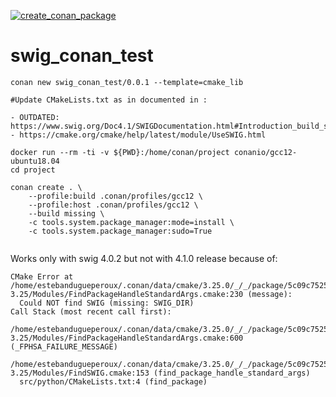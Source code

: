 [![create_conan_package](https://github.com/EstebanDugueperoux2/swig_conan_test/actions/workflows/main.yml/badge.svg)](https://github.com/EstebanDugueperoux2/swig_conan_test/actions/workflows/main.yml)

# swig_conan_test

```
conan new swig_conan_test/0.0.1 --template=cmake_lib

#Update CMakeLists.txt as in documented in :

- OUTDATED: https://www.swig.org/Doc4.1/SWIGDocumentation.html#Introduction_build_system 
- https://cmake.org/cmake/help/latest/module/UseSWIG.html

docker run --rm -ti -v ${PWD}:/home/conan/project conanio/gcc12-ubuntu18.04
cd project

conan create . \
    --profile:build .conan/profiles/gcc12 \
    --profile:host .conan/profiles/gcc12 \ 
    --build missing \
    -c tools.system.package_manager:mode=install \
    -c tools.system.package_manager:sudo=True


```

Works only with swig 4.0.2 but not with 4.1.0 release because of:

```
CMake Error at /home/estebandugueperoux/.conan/data/cmake/3.25.0/_/_/package/5c09c752508b674ca5cb1f2d327b5a2d582866c8/share/cmake-3.25/Modules/FindPackageHandleStandardArgs.cmake:230 (message):
  Could NOT find SWIG (missing: SWIG_DIR)
Call Stack (most recent call first):
  /home/estebandugueperoux/.conan/data/cmake/3.25.0/_/_/package/5c09c752508b674ca5cb1f2d327b5a2d582866c8/share/cmake-3.25/Modules/FindPackageHandleStandardArgs.cmake:600 (_FPHSA_FAILURE_MESSAGE)
  /home/estebandugueperoux/.conan/data/cmake/3.25.0/_/_/package/5c09c752508b674ca5cb1f2d327b5a2d582866c8/share/cmake-3.25/Modules/FindSWIG.cmake:153 (find_package_handle_standard_args)
  src/python/CMakeLists.txt:4 (find_package)
```